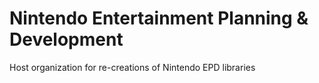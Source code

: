 # Nintendo Entertainment Planning & Development

Host organization for re-creations of Nintendo EPD libraries
